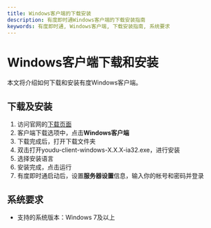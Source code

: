 ```yaml
---
title: Windows客户端的下载安装
description: 有度即时通Windows客户端的下载安装指南
keywords: 有度即时通, Windows客户端, 下载安装指南, 系统要求
---
```


# Windows客户端下载和安装

本文将介绍如何下载和安装有度Windows客户端。

## 下载及安装

1. 访问官网的[下载页面](https://youdu.im/download.html)
2. 客户端下载选项中，点击**Windows客户端**
3. 下载完成后，打开下载文件夹
5. 双击打开youdu-client-windows-X.X.X-ia32.exe，进行安装
6. 选择安装语言
7. 安装完成，点击运行
8. 有度即时通启动后，设置**服务器设置**信息，输入你的帐号和密码并登录

## 系统要求

- 支持的系统版本：Windows 7及以上
